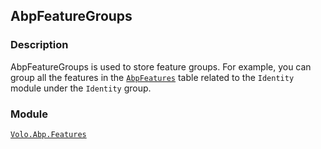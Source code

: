 ## AbpFeatureGroups

### Description

AbpFeatureGroups is used to store feature groups. For example, you can group all the features in the [`AbpFeatures`](AbpFeatures.md) table related to the `Identity` module under the `Identity` group.

### Module

[`Volo.Abp.Features`](../../Feature-Management.md)